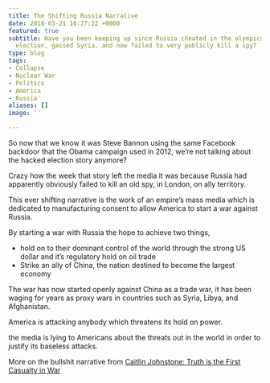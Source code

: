 ```yaml
---
title: The Shifting Russia Narrative
date: 2018-03-21 16:27:22 +0000
featured: true
subtitle: Have you been keeping up since Russia cheated in the olympics, hacked the
  election, gassed Syria, and now failed to very publicly kill a spy?
type: blog
tags:
- Collapse
- Nuclear War
- Politics
- America
- Russia
aliases: []
image: ''

---
```

So now that we know it was Steve Bannon using the same Facebook backdoor that the Obama campaign used in 2012, we’re not talking about the hacked election story anymore?

Crazy how the week that story left the media it was because Russia had apparently obviously failed to kill an old spy, in London, on ally territory.

This ever shifting narrative is the work of an empire’s mass media which is dedicated to manufacturing consent to allow America to start a war against Russia.

By starting a war with Russia the hope to achieve two things,

* hold on to their dominant control of the world through the strong US dollar and it’s regulatory hold on oil trade
* Strike an ally of China, the nation destined to become the largest economy

The war has now started openly against China as a trade war, it has been waging for years as proxy wars in countries such as Syria, Libya, and Afghanistan.

America is attacking anybody which threatens its hold on power.

the media is lying to Americans about the threats out in the world in order to justify its baseless attacks.

More on the bullshit narrative from [Caitlin Johnstone: Truth is the First Casualty in War](https://caitlinjohnstone.com/2018/03/21/truth-is-the-first-casualty-in-war-especially-in-cold-war/)

